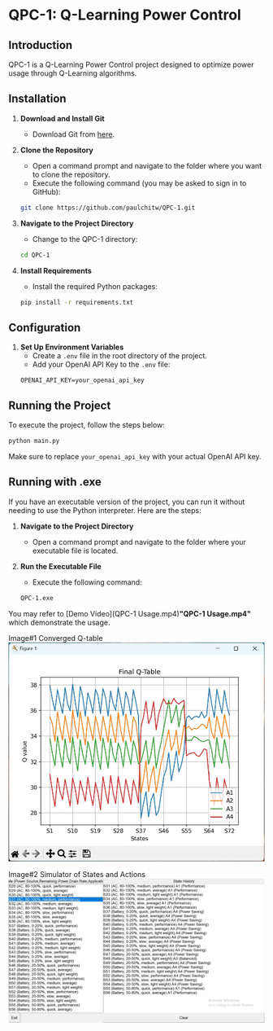 
# QPC-1: Q-Learning Power Control

## Introduction
QPC-1 is a Q-Learning Power Control project designed to optimize power usage through Q-Learning algorithms.

## Installation

1. **Download and Install Git**
    - Download Git from [here](https://git-scm.com/download/win).

2. **Clone the Repository**
    - Open a command prompt and navigate to the folder where you want to clone the repository.
    - Execute the following command (you may be asked to sign in to GitHub):
    ```bash
    git clone https://github.com/paulchitw/QPC-1.git
    ```

3. **Navigate to the Project Directory**
    - Change to the QPC-1 directory:
    ```bash
    cd QPC-1
    ```

4. **Install Requirements**
    - Install the required Python packages:
    ```bash
    pip install -r requirements.txt
    ```

## Configuration

1. **Set Up Environment Variables**
    - Create a `.env` file in the root directory of the project.
    - Add your OpenAI API Key to the `.env` file:
    ```
    OPENAI_API_KEY=your_openai_api_key
    ```

## Running the Project
To execute the project, follow the steps below:

```bash
python main.py
```

Make sure to replace `your_openai_api_key` with your actual OpenAI API key.


## Running with .exe

If you have an executable version of the project, you can run it without needing to use the Python interpreter. Here are the steps:

1. **Navigate to the Project Directory**
    - Open a command prompt and navigate to the folder where your executable file is located.

2. **Run the Executable File**
    - Execute the following command:
    ```bash
    QPC-1.exe
    ```
You may refer to [Demo Video](QPC-1 Usage.mp4)**"QPC-1 Usage.mp4"** which demonstrate the usage.

Image#1 Converged Q-table
![Converged Q-table](Images/img_converged_q_table.jpg)

Image#2 Simulator of States and Actions
![Simulator of States & Actions](Images/img_simulate_states_actions.jpg)


